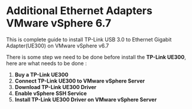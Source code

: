 # Additional Ethernet Adapters VMware vSphere 6.7
This is complete guide to install TP-Link USB 3.0 to Ethernet Gigabit Adapter(UE300) on VMware vSphere v6.7

There is some step we need to be done before install the **TP-Link UE300**, here are what needs to be done :
1. **Buy a TP-Link UE300**
1. **Connect TP-Link UE300 to VMware vSphere Server**
1. **Download TP-Link UE300 Driver**
1. **Enable vSphere SSH Service**
1. **Install TP-Link UE300 Driver on VMware vSphere Server**

